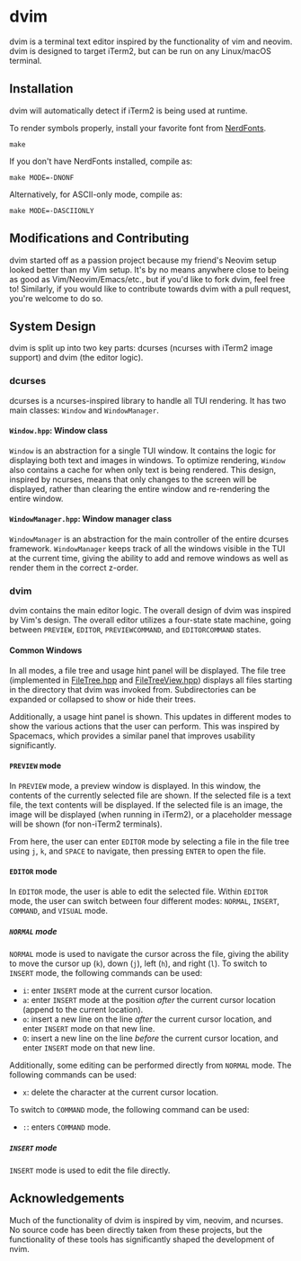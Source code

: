 # dvim

dvim is a terminal text editor inspired by the functionality of vim and neovim. 
dvim is designed to target iTerm2, but can be run on any Linux/macOS terminal.

## Installation

dvim will automatically detect if iTerm2 is being used at runtime.

To render symbols properly, install your favorite font from 
[NerdFonts](https://www.nerdfonts.com/).

```
make
```

If you don't have NerdFonts installed, compile as:

```
make MODE=-DNONF
```

Alternatively, for ASCII-only mode, compile as:

```
make MODE=-DASCIIONLY
```

## Modifications and Contributing

dvim started off as a passion project because my friend's Neovim setup looked 
better than my Vim setup. It's by no means anywhere close to being as good as 
Vim/Neovim/Emacs/etc., but if you'd like to fork dvim, feel free to! Similarly, 
if you would like to contribute towards dvim with a pull request, you're welcome 
to do so.

## System Design

dvim is split up into two key parts: dcurses (ncurses with iTerm2 image support)
and dvim (the editor logic).

### dcurses

dcurses is a ncurses-inspired library to handle all TUI rendering. 
It has two main classes: `Window` and `WindowManager`.

#### `Window.hpp`: Window class

`Window` is an abstraction for a single TUI window. It contains the logic for 
displaying both text and images in windows. To optimize rendering, `Window` also 
contains a cache for when only text is being rendered. This design, inspired by
ncurses, means that only changes to the screen will be displayed, rather than
clearing the entire window and re-rendering the entire window.

#### `WindowManager.hpp`: Window manager class

`WindowManager` is an abstraction for the main controller of the entire dcurses
framework. `WindowManager` keeps track of all the windows visible in the TUI at
the current time, giving the ability to add and remove windows as well as render
them in the correct z-order.

### dvim

dvim contains the main editor logic. The overall design of dvim was inspired by
Vim's design. The overall editor utilizes a four-state state machine, going
between `PREVIEW`, `EDITOR`, `PREVIEWCOMMAND`, and `EDITORCOMMAND` states.

#### Common Windows

In all modes, a file tree and usage hint panel will be displayed. The file tree
(implemented in [FileTree.hpp](src/dvim/FileTree.hpp) and 
[FileTreeView.hpp](src/dvim/FileTreeView.hpp)) displays all files starting in
the directory that dvim was invoked from. Subdirectories can be expanded or
collapsed to show or hide their trees.

Additionally, a usage hint panel is shown. This updates in different modes to
show the various actions that the user can perform. This was inspired by
Spacemacs, which provides a similar panel that improves usability significantly.

#### `PREVIEW` mode
In `PREVIEW` mode, a preview window is displayed. In this window, the contents
of the currently selected file are shown. If the selected file is a text file,
the text contents will be displayed. If the selected file is an image, the image
will be displayed (when running in iTerm2), or a placeholder message will be
shown (for non-iTerm2 terminals).

From here, the user can enter `EDITOR` mode by selecting a file in the file tree
using `j`, `k`, and `SPACE` to navigate, then pressing `ENTER` to open the file.

#### `EDITOR` mode
In `EDITOR` mode, the user is able to edit the selected file. Within `EDITOR` 
mode, the user can switch between four different modes: `NORMAL`, `INSERT`, 
`COMMAND`, and `VISUAL` mode.

##### `NORMAL` mode
`NORMAL` mode is used to navigate the cursor across the file, giving the ability
to move the cursor up (`k`), down (`j`), left (`h`), and right (`l`). To switch
to `INSERT` mode, the following commands can be used:

- `i`: enter `INSERT` mode at the current cursor location.
- `a`: enter `INSERT` mode at the position _after_ the current cursor location
(append to the current location).
- `o`: insert a new line on the line _after_ the current cursor location, and
enter `INSERT` mode on that new line.
- `O`: insert a new line on the line _before_ the current cursor location, and
enter `INSERT` mode on that new line.

Additionally, some editing can be performed directly from `NORMAL` mode. The
following commands can be used:

- `x`: delete the character at the current cursor location.

To switch to `COMMAND` mode, the following command can be used:
- `:`: enters `COMMAND` mode.


##### `INSERT` mode
`INSERT` mode is used to edit the file directly.

## Acknowledgements

Much of the functionality of dvim is inspired by vim, neovim, and ncurses. No 
source code has been directly taken from these projects, but the functionality 
of these tools has significantly shaped the development of nvim.
